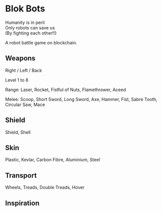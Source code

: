 # Blok Bots

Humanity is in peril  
Only robots can save us  
(By fighting each other!!)  

A robot battle game on blockchain.

## Weapons

Right / Left / Back

Level 1 to 8

Range: Laser, Rocket, Fistful of Nuts, Flamethrower, Aceed

Melee: Scoop, Short Sword, Long Sword, Axe, Hammer, Fist, Sabre Tooth, Circular Saw, Mace

## Shield

Shield, Shell

## Skin

Plastic, Kevlar, Carbon Fibre, Aluminium, Steel

## Transport

Wheels, Treads, Double Treads, Hover

## Inspiration

